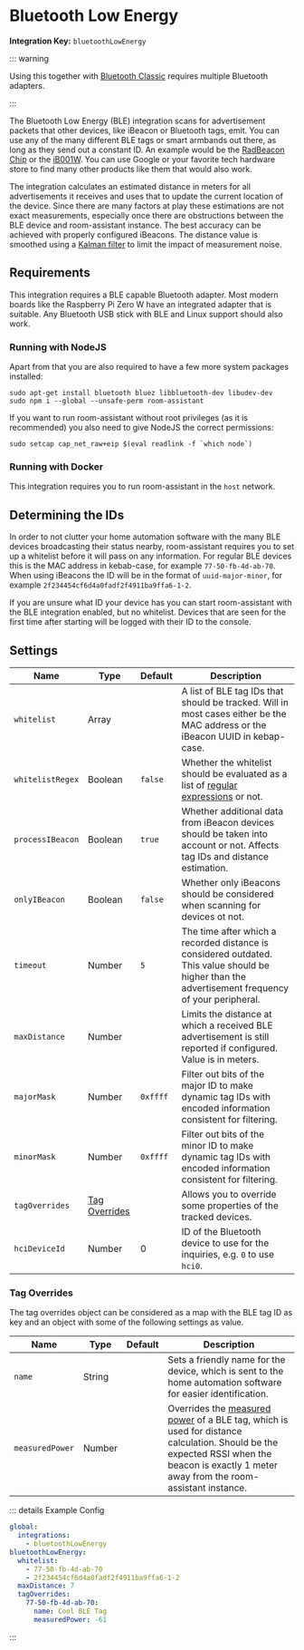 # Bluetooth Low Energy

**Integration Key:** `bluetoothLowEnergy`

::: warning

Using this together with [Bluetooth Classic](./bluetooth-classic) requires multiple Bluetooth adapters.

:::

The Bluetooth Low Energy (BLE) integration scans for advertisement packets that other devices, like iBeacon or Bluetooth tags, emit. You can use any of the many different BLE tags or smart armbands out there, as long as they send out a constant ID. An example would be the [RadBeacon Chip](https://store.radiusnetworks.com/collections/all/products/radbeacon-chip) or the [iB001W](https://www.beaconzone.co.uk/iB001W?search=iB001W). You can use Google or your favorite tech hardware store to find many other products like them that would also work.

The integration calculates an estimated distance in meters for all advertisements it receives and uses that to update the current location of the device. Since there are many factors at play these estimations are not exact measurements, especially once there are obstructions between the BLE device and room-assistant instance. The best accuracy can be achieved with properly configured iBeacons. The distance value is smoothed using a [Kalman filter](https://en.wikipedia.org/wiki/Kalman_filter) to limit the impact of measurement noise.

## Requirements

This integration requires a BLE capable Bluetooth adapter. Most modern boards like the Raspberry Pi Zero W have an integrated adapter that is suitable. Any Bluetooth USB stick with BLE and Linux support should also work.

### Running with NodeJS

Apart from that you are also required to have a few more system packages installed:

```shell
sudo apt-get install bluetooth bluez libbluetooth-dev libudev-dev
sudo npm i --global --unsafe-perm room-assistant
```

If you want to run room-assistant without root privileges (as it is recommended) you also need to give NodeJS the correct permissions:

```shell
sudo setcap cap_net_raw+eip $(eval readlink -f `which node`)
```

### Running with Docker

This integration requires you to run room-assistant in the `host` network.

## Determining the IDs

In order to not clutter your home automation software with the many BLE devices broadcasting their status nearby, room-assistant requires you to set up a whitelist before it will pass on any information. For regular BLE devices this is the MAC address in kebab-case, for example `77-50-fb-4d-ab-70`. When using iBeacons the ID will be in the format of `uuid-major-minor`, for example `2f234454cf6d4a0fadf2f4911ba9ffa6-1-2`.

If you are unsure what ID your device has you can start room-assistant with the BLE integration enabled, but no whitelist. Devices that are seen for the first time after starting will be logged with their ID to the console.

## Settings

| Name             | Type                            | Default  | Description                                                  |
| ---------------- | ------------------------------- | -------- | ------------------------------------------------------------ |
| `whitelist`      | Array                           |          | A list of BLE tag IDs that should be tracked. Will in most cases either be the MAC address or the iBeacon UUID in kebap-case. |
| `whitelistRegex` | Boolean                         | `false`  | Whether the whitelist should be evaluated as a list of [regular expressions](https://en.wikipedia.org/wiki/Regular_expression) or not. |
| `processIBeacon` | Boolean                         | `true`   | Whether additional data from iBeacon devices should be taken into account or not. Affects tag IDs and distance estimation. |
| `onlyIBeacon`    | Boolean                         | `false`  | Whether only iBeacons should be considered when scanning for devices ot not. |
| `timeout`        | Number                          | `5`      | The time after which a recorded distance is considered outdated. This value should be higher than the advertisement frequency of your peripheral. |
| `maxDistance`    | Number                          |          | Limits the distance at which a received BLE advertisement is still reported if configured. Value is in meters. |
| `majorMask`      | Number                          | `0xffff` | Filter out bits of the major ID to make dynamic tag IDs with encoded information consistent for filtering. |
| `minorMask`      | Number                          | `0xffff` | Filter out bits of the minor ID to make dynamic tag IDs with encoded information consistent for filtering. |
| `tagOverrides`   | [Tag Overrides](#tag-overrides) |          | Allows you to override some properties of the tracked devices. |
| `hciDeviceId`    | Number                          | 0        | ID of the Bluetooth device to use for the inquiries, e.g. `0` to use `hci0`. |

### Tag Overrides

The tag overrides object can be considered as a map with the BLE tag ID as key and an object with some of the following settings as value.

| Name            | Type   | Default | Description                                                                                                                                                                                                                                                                                                                             |
| --------------- | ------ | ------- | --------------------------------------------------------------------------------------------------------------------------------------------------------------------------------------------------------------------------------------------------------------------------------------------------------------------------------------- |
| `name`          | String |         | Sets a friendly name for the device, which is sent to the home automation software for easier identification.                                                                                                                                                                                                                           |
| `measuredPower` | Number |         | Overrides the [measured power](https://community.estimote.com/hc/en-us/articles/201636913-What-are-Broadcasting-Power-RSSI-and-other-characteristics-of-a-beacon-s-signal-) of a BLE tag, which is used for distance calculation. Should be the expected RSSI when the beacon is exactly 1 meter away from the room-assistant instance. |

::: details Example Config
```yaml
global:
  integrations:
    - bluetoothLowEnergy
bluetoothLowEnergy:
  whitelist:
    - 77-50-fb-4d-ab-70
    - 2f234454cf6d4a0fadf2f4911ba9ffa6-1-2
  maxDistance: 7
  tagOverrides:
    77-50-fb-4d-ab-70:
      name: Cool BLE Tag
      measuredPower: -61
```
:::
